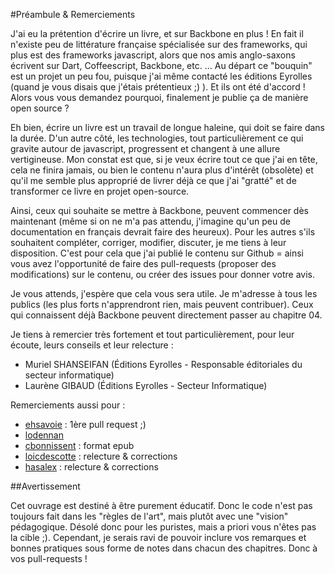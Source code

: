 #Préambule & Remerciements

J'ai eu la prétention d'écrire un livre, et sur Backbone en plus ! En fait il n'existe peu de littérature française spécialisée sur des frameworks, qui plus est des frameworks javascript, alors que nos amis anglo-saxons écrivent sur Dart, Coffeescript, Backbone, etc. ...
Au départ ce "bouquin" est un projet un peu fou, puisque j'ai même contacté les éditions Eyrolles (quand je vous disais que j'étais prétentieux ;) ). Et ils ont été d'accord ! Alors vous vous demandez pourquoi, finalement je publie ça de manière open source ?

Eh bien, écrire un livre est un travail de longue haleine, qui doit se faire dans la durée. D'un autre côté, les technologies, tout particulièrement ce qui gravite autour de javascript, progressent et changent à une allure vertigineuse. Mon constat est que, si je veux écrire tout ce que j'ai en tête, cela ne finira jamais, ou bien le contenu n'aura plus d'intérêt (obsolète) et qu'il me semble plus approprié de livrer déjà ce que j'ai "gratté" et de transformer ce livre en projet open-source.

Ainsi, ceux qui souhaite se mettre à Backbone, peuvent commencer dès maintenant (même si on ne m'a pas attendu, j'imagine qu'un peu de documentation en français devrait faire des heureux). Pour les autres s'ils souhaitent compléter, corriger, modifier, discuter, je me tiens à leur disposition. C'est pour cela que j'ai publié le contenu sur Github = ainsi vous avez l'opportunité de faire des pull-requests (proposer des modifications) sur le contenu, ou créer des issues pour donner votre avis.

Je vous attends, j'espère que cela vous sera utile. Je m'adresse à tous les publics (les plus forts n'apprendront rien, mais peuvent contribuer). Ceux qui connaissent déjà Backbone peuvent directement passer au chapitre 04.

Je tiens à remercier très fortement et tout particulièrement, pour leur écoute, leurs conseils et leur relecture :

- Muriel SHANSEIFAN (Éditions Eyrolles - Responsable éditoriales du secteur informatique)
- Laurène GIBAUD (Éditions Eyrolles - Secteur Informatique)


Remerciements aussi pour :

- [ehsavoie](https://github.com/ehsavoie) : 1ère pull request ;)
- [lodennan](https://github.com/lodennan)
- [cbonnissent](https://github.com/cbonnissent) : format epub
- [loicdescotte](https://github.com/loicdescotte) : relecture & corrections
- [hasalex](https://github.com/hasalex) : relecture & corrections


##Avertissement

Cet ouvrage est destiné à être purement éducatif. Donc le code n'est pas toujours fait dans les "règles de l'art", mais plutôt avec une "vision" pédagogique. Désolé donc pour les puristes, mais a priori vous n'êtes pas la cible ;). Cependant, je serais ravi de pouvoir inclure vos remarques et bonnes pratiques sous forme de notes dans chacun des chapitres. Donc à vos pull-requests !
